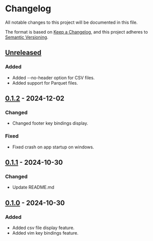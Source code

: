 # Changelog

All notable changes to this project will be documented in this file.

The format is based on [Keep a Changelog](https://keepachangelog.com/en/1.1.0/),
and this project adheres to [Semantic Versioning](https://semver.org/spec/v2.0.0.html).

## [Unreleased]
### Added
- Added --no-header option for CSV files.
- Added support for Parquet files.

## [0.1.2] - 2024-12-02
### Changed
- Changed footer key bindings display.

### Fixed
- Fixed crash on app startup on windows.

## [0.1.1] - 2024-10-30
### Changed
- Update README.md

## [0.1.0] - 2024-10-30
### Added
- Added csv file display feature.
- Added vim key bindings feature.

[Unreleased]: https://github.com/sou-san/csviewer-tui/compare/v0.1.2...HEAD
[0.1.2]: https://github.com/sou-san/csviewer-tui/compare/v0.1.1...v0.1.2
[0.1.1]: https://github.com/sou-san/csviewer-tui/compare/v0.1.0...v0.1.1
[0.1.0]: https://github.com/sou-san/csviewer-tui/releases/tag/v0.1.0
